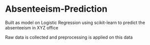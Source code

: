 # Absenteeism-Prediction

Built as model on Logistic Regression using scikit-learn to predict the absenteeism in XYZ office

Raw data is collected and preprocessing is applied on this data
